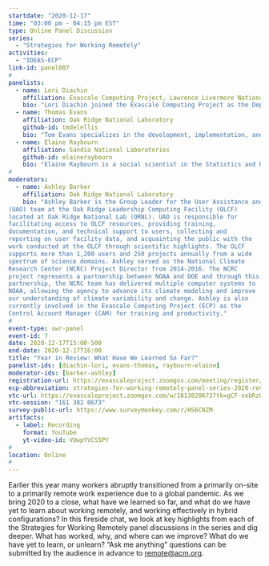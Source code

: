 ```yaml
---
startdate: "2020-12-17"
time: "03:00 pm - 04:15 pm EST"
type: Online Panel Discussion
series:
  - "Strategies for Working Remotely"
activities:
  - "IDEAS-ECP"
link-id: panel007
#
panelists:
  - name: Lori Diachin
    affiliation: Exascale Computing Project, Lawrence Livermore National Laboratory
    bio: "Lori Diachin joined the Exascale Computing Project as the Deputy Director, Lori had been serving as the Deputy Associate Director for Science and Technology in the Computation Directorate at Lawrence Livermore National Laboratory (LLNL) since 2017. The Computation Directorate has approximately 1000 staff serving the needs of the laboratory in areas ranging from high performance computing, computing sciences for the missions of LLNL, and information technology for business and workforce enablement. As Computation DAD for S&amp;T, Lori serves as a senior-level advisor to the Computation Associate Director (AD) and to division leaders and institute directors on strategies to develop and sustain critical computer and computational capabilities. She is also the Program director for the HPC4Manufacturing and HPC4Materials programs in the DOE EERE and FE program offices. She has been involved with DOE’s SciDAC program since its inception and currently serves as the FASTMath institute director; leading a team of over 50 researchers from 10 different organizations. Lori served for 6 years as the Director for the Center for Applied Scientific Computing (CASC) and 2 years as the Acting Information Technology Department head. CASC houses approximately 125 applied mathematicians, computer scientists, and data scientists who conduct world class, collaborative scientific research and development on problems critical to national security. The Center’s core competencies include high performance computing, computational physics, numerical mathematics, computer science, and data science. Lori has over 20 years experience in applied mathematics research where her areas of expertise include mesh quality improvement, mesh component software, numerical methods, and parallel computing. Before joining LLNL, Lori was a computer scientist at Argonne National Laboratory and a Member of the Technical Staff at Sandia National Laboratories. Lori received her Bachelors degree in Mathematics from Edinboro University of Pennsylvania in 1988 and her Ph.D. in Applied Mathematics from University of Virginia in 1992."
  - name: Thomas Evans
    affiliation: Oak Ridge National Laboratory
    github-id: tmdelellis
    bio: "Tom Evans specializes in the development, implementation, and application of computational radiation transport as applied in the areas of Nuclear Engineering, radiation detection, astrophysics, high energy density physics, and medical applications. His interests include stochastic and deterministic transport methods on massively parallel platforms, nonlinear and time-dependent transport methods, coupled physics including radiation-hydrodynamics and core-reactor physics, acceleration and preconditioning techniques, optimization and performance analysis, and large-scale scientific software design for parallel codes. He leads work at ORNL on energy applications in ECP.  He is working remotely during a pandemic in a house with a high school senior, college senior, and fellow scientist/manager/wife Kate."
  - name: Elaine Raybourn
    affiliation: Sandia National Laboratories
    github-id: elaineraybourn
    bio: "Elaine Raybourn is a social scientist in the Statistics and Human Systems Group (Applied Cognitive Science) at Sandia National Laboratories. Her research focuses on virtual teams, software developer productivity, scientific visualization, and transmedia learning. She has worked remotely for a combined total of 14 years while at Sandia National Laboratories: from the UK as a guest researcher at British Telecom; Germany (Fraunhofer FIT) and France (INRIA) as a Fellow of the European Research Consortium in Informatics and Mathematics (ERCIM), and most recently from Orlando, Florida as Sandia’s Institutional PI for the IDEAS-ECP productivity project. She leads [PSIP](https://bssw.io/psip/) and the panel series [Strategies for Working Remotely](https://www.exascaleproject.org/strategies-for-working-remotely/)."
#
moderators:
  - name: Ashley Barker
    affiliation: Oak Ridge National Laboratory
    bio: "Ashley Barker is the Group Leader for the User Assistance and Outreach
(UAO) team at the Oak Ridge Leadership Computing Facility (OLCF)
located at Oak Ridge National Lab (ORNL). UAO is responsible for
facilitating access to OLCF resources, providing training,
documentation, and technical support to users, collecting and
reporting on user facility data, and acquainting the public with the
work conducted at the OLCF through scientific highlights. The OLCF
supports more than 1,200 users and 250 projects annually from a wide
spectrum of science domains. Ashley served as the National Climate
Research Center (NCRC) Project Director from 2014-2016. The NCRC
project represents a partnership between NOAA and DOE and through this
partnership, the NCRC team has delivered multiple computer systems to
NOAA, allowing the agency to advance its climate modeling and improve
our understanding of climate variability and change. Ashley is also
currently involved in the Exascale Computing Project (ECP) as the
Control Account Manager (CAM) for training and productivity."
#
event-type: swr-panel
event-id: 7
date: 2020-12-17T15:00-500
end-date: 2020-12-17T16:00
title: "Year in Review: What Have We Learned So Far?"
panelist-ids: [diachin-lori, evans-thomas, raybourn-elaine]
moderator-ids: [barker-ashley]
registration-url: https://exascaleproject.zoomgov.com/meeting/register/vJIsdOGqrj0tGZISJDOBjibYOzOm52nqbLw
ecp-abbreviation: strategies-for-working-remotely-panel-series-2020-review
vtc-url: https://exascaleproject.zoomgov.com/w/1613820673?tk=gCF-xebRzQ67fc4Nnv4WvzNeRM72wvI8x1jInfIveqk.DQIAAAAAYDDzARZBMWpfcGt5RVNmZVhjX3lacHZtZDJRAAAAAAAAAAAAAAAAAAAAAAAAAAAA
vtc-session: "161 382 0673"
survey-public-url: https://www.surveymonkey.com/r/HS6CNZM
artifacts:
  - label: Recording
    format: YouTube
    yt-video-id: VUwpYVCS5PY
#
location: Online
#
---
```

Earlier this year many workers abruptly transitioned from a primarily on-site to a primarily remote work experience due to a global pandemic. As we bring 2020 to a close, what have we learned so far, and what do we have yet to learn about working remotely, and working effectively in hybrid configurations? In this fireside chat, we look at key highlights from each of the Strategies for Working Remotely panel discussions in the series and dig deeper. What has worked, why, and where can we improve? What do we have yet to learn, or unlearn? “Ask me anything” questions can be submitted by the audience in advance to <remote@acm.org>.
